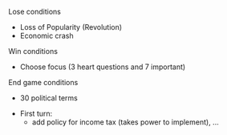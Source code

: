 Lose conditions
- Loss of Popularity (Revolution)
- Economic crash

Win conditions
- Choose focus (3 heart questions and 7 important)

End game conditions
- 30 political terms

* First turn:
	- add policy for income tax (takes power to implement), ...
